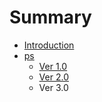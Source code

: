 # Summary

* [Introduction](README.md)
* [ps](psmd.md)
   * [Ver 1.0](ver_10.md)
   * [Ver 2.0](ver_20.md)
   * Ver 3.0

